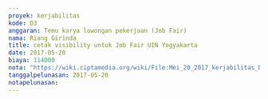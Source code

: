 ```yaml
---
proyek: kerjabilitas
kode: D3
anggaran: Temu karya lowongan pekerjaan (Job Fair)
nama: Riang Girinda
title: cetak visibility untuk Job Fair UIN Yogyakarta
date: 2017-05-20
biaya: 114000
nota: "https://wiki.ciptamedia.org/wiki/File:Mei_20_2017_kerjabilitas_D3_marketing_tools_ginda.jpg"
tanggalpelunasan: 2017-05-20
notapelunasan:
---
```

